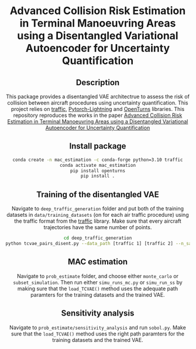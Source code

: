 <div align="center">   
  
# Advanced Collision Risk Estimation in Terminal Manoeuvring Areas using a Disentangled Variational Autoencoder for Uncertainty Quantification 

## Description
This package provides a disentangled VAE architectrue to assess the risk of collision between aircraft procedures using uncertainty quantification. This project relies on [traffic](https://traffic-viz.github.io/), [Pytorch-Lightning](https://www.pytorchlightning.ai/) and [OpenTurns](http://openturns.github.io/openturns/latest/contents.html) libraries. This repository reproduces the works in the paper [Advanced Collision Risk Estimation in Terminal Manoeuvring Areas using a Disentangled Variational Autoencoder for Uncertainty Quantification 
](https://papers.ssrn.com/sol3/papers.cfm?abstract_id=4581022)

## Install package
 ```bash
conda create -n mac_estimation -c conda-forge python=3.10 traffic
conda activate mac_estimation
pip install openturns
pip install .
```

## Training of the disentangled VAE
Navigate to `deep_traffic_generation` folder and put both of the training datasets in `data/training_datasets` (on for each air traffic procedure) using the traffic format from the [traffic](https://traffic-viz.github.io/) library. Make sure that every aircraft trajectories have the same number of points.    
 
 ```bash
cd deep_traffic_generation
python tcvae_pairs_disent.py --data_path [traffic 1] [traffic 2] --n_samples 20000 --prior factorized_vampprior --n_components 2 --encoding_dim 10 --tc_coef 20 --kld_coef 20 --h_dims 64 64 64 64 64 --lr 0.001 --lrstep 200 --lrgamma 0.5 --gradient_clip_val 0.5 --batch_size 1000 --features track groundspeed altitude timedelta
```

## MAC estimation
Navigate to `prob_estimate` folder, and choose either `monte_carlo` or `subset_simulation`. Then run either `simu_runs_mc.py` or `simu_run_ss` by making sure that the `load_TCVAE()` method uses the adequate path paramters for the training datasets and the trained VAE. 

## Sensitivity analysis
Navigate to `prob_estimate/sensitivity_analysis` and run `sobol.py`. Make sure that the `load_TCVAE()` method uses the right path paramters for the training datasets and the trained VAE.
